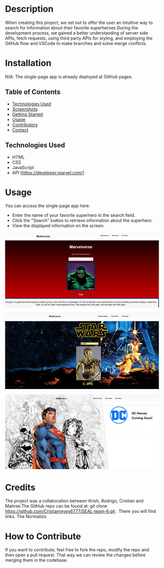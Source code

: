 # Description

When creating this project, we set out to offer the user an intuitive way to search for information about their favorite superheroes During the development process, we gained a better understanding of server side APIs, fetch requests, using third party APIs for styling, and employing the GitHub flow and VSCode to make branches and solve merge conflicts.


# Installation

N/A: The single-page app is already deployed at GitHub pages.


## Table of Contents

- [Technologies Used](#technologies-used)
- [Screenshots](#screenshots)
- [Getting Started](#getting-started)
- [Usage](#usage)
- [Contributors](#contributors)
- [Contact](#contact)


## Technologies Used

- HTML
- CSS
- JavaScript
- API [https://developer.marvel.com/]


# Usage

You can access the single-page app here. 
- Enter the name of your favorite superhero in the search field.
- Click the "Search" button to retrieve information about the superhero.
- View the displayed information on the screen.


![Alt text](assets/App-images/img1.png)


![Alt text](assets/App-images/img2.png)


![Alt text](assets/App-images/img3.png)

# Credits

The project was a collaboration between Krish, Rodrigo, Cristian and Maitree.The GitHub repo can be found at: git clone https://github.com/Cristianreyes6777/SEAL-team-6.git . There you will find links. The Normalize.

# How to Contribute

If you want to contribute, feel free to fork the repo, modify the repo and then open a pull request. That way we can review the changes before merging them in the codebase.